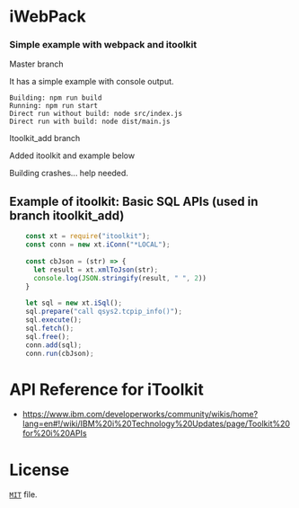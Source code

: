 #  iWebPack

### Simple example with webpack and itoolkit

Master branch 

It has a simple example with console output.

```
Building: npm run build
Running: npm run start
Direct run without build: node src/index.js
Direct run with build: node dist/main.js
```

Itoolkit_add branch

Added itoolkit and example below

Building crashes... help needed.

## Example of itoolkit: Basic SQL APIs (used in branch itoolkit_add)
```js
    const xt = require("itoolkit");
    const conn = new xt.iConn("*LOCAL");
 
    const cbJson = (str) => {
      let result = xt.xmlToJson(str);
      console.log(JSON.stringify(result, " ", 2))
    }
 
    let sql = new xt.iSql();  
    sql.prepare("call qsys2.tcpip_info()");
    sql.execute();
    sql.fetch();
    sql.free();
    conn.add(sql);
    conn.run(cbJson);
```

# API Reference for iToolkit
* https://www.ibm.com/developerworks/community/wikis/home?lang=en#!/wiki/IBM%20i%20Technology%20Updates/page/Toolkit%20for%20i%20APIs

# License
[`MIT`](https://github.com/raksoq/iwebpack/LICENSE) file.
